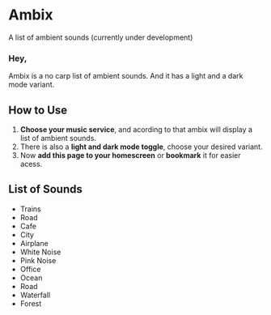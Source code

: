 # Ambix
A list of ambient sounds (currently under development)


### Hey, 
Ambix is a no carp list of ambient sounds. And it has a light and a dark mode variant. 

## How to Use
1. **Choose your music service**, and acording to that ambix will display a list of ambient sounds. 
2. There is also a **light and dark mode toggle**, choose your desired variant.
3. Now **add this page to your homescreen** or **bookmark** it for easier acess. 


## List of Sounds
- Trains
- Road
- Cafe
- City
- Airplane
- White Noise
- Pink Noise
- Office
- Ocean
- Road
- Waterfall
- Forest 


